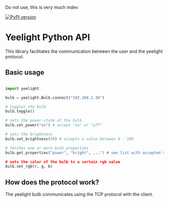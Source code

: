 Do not use, this is very much indev

[![PyPI version](https://badge.fury.io/py/pyeelight.svg)](https://badge.fury.io/py/pyeelight)

# Yeelight Python API

This library facilitates the communication between the user and the yeelight protocol.

## Basic usage

```py

import yeelight

bulb = yeelight.Bulb.connect("192.168.1.30")

# toggles the bulb
bulb.toggle()

# sets the power-state of the bulb
bulb.set_power("on") # accept "on" or "off"

# sets the brightness
bulb.set_brightness(50) # accepts a value between 0 - 100

# fetches one or more bulb properties
bulb.get_properties("power", "bright", ...") # see list with accepted values in table 1

# sets the color of the bulb to a certain rgb value
bulb.set_rgb(r, g, b)

```

## How does the protocol work?

The yeelight bulb communicates using the TCP protocol with the client.
